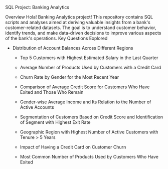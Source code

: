 SQL Project: Banking Analytics

Overview
Hola! Banking Analytics project! This repository contains SQL scripts and analyses aimed at deriving valuable insights from a bank's customer-related datasets. The goal is to understand customer behavior, identify trends, and make data-driven decisions to improve various aspects of the bank's operations.
Key Questions Explored
   * Distribution of Account Balances Across Different Regions

     * Top 5 Customers with Highest Estimated Salary in the Last Quarter

     * Average Number of Products Used by Customers with a Credit Card

     * Churn Rate by Gender for the Most Recent Year

     * Comparison of Average Credit Score for Customers Who Have Exited and Those Who Remain

     * Gender-wise Average Income and Its Relation to the Number of Active Accounts

     * Segmentation of Customers Based on Credit Score and Identification of Segment with Highest Exit Rate

     * Geographic Region with Highest Number of Active Customers with Tenure > 5 Years

     * Impact of Having a Credit Card on Customer Churn

     * Most Common Number of Products Used by Customers Who Have Exited

    
